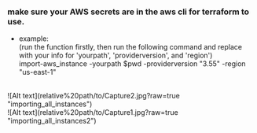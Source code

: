 ### make sure your AWS secrets are in the aws cli for terraform to use.</br>

- example: <br>
(run the function firstly, then run the following command and replace with your info for 'yourpath', 'providerversion', and 'region')<br>
import-aws_instance -yourpath $pwd -providerversion "3.55" -region "us-east-1"
<br>
![Alt text](relative%20path/to/Capture2.jpg?raw=true "importing_all_instances")
<br>
![Alt text](relative%20path/to/Capture1.jpg?raw=true "importing_all_instances2")
